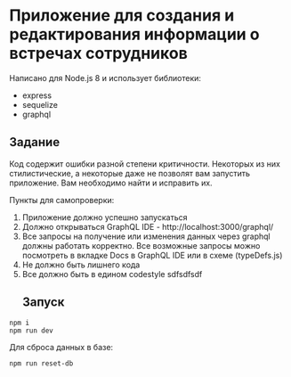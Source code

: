 # Приложение для создания и редактирования информации о встречах сотрудников

Написано для Node.js 8 и использует библиотеки:

* express
* sequelize
* graphql

## Задание

Код содержит ошибки разной степени критичности. Некоторых из них стилистические, а некоторые даже не позволят вам запустить приложение. Вам необходимо найти и исправить их.

Пункты для самопроверки:

1. Приложение должно успешно запускаться
2. Должно открываться GraphQL IDE - http://localhost:3000/graphql/
3. Все запросы на получение или изменения данных через graphql должны работать корректно. Все возможные запросы можно посмотреть в вкладке Docs в GraphQL IDE или в схеме (typeDefs.js)
4. Не должно быть лишнего кода
5. Все должно быть в едином codestyle
   sdfsdfsdf
   ## Запуск

```
npm i
npm run dev
```

Для сброса данных в базе:

```
npm run reset-db
```
